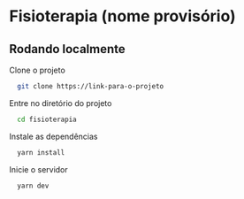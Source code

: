 # Fisioterapia (nome provisório)


## Rodando localmente

Clone o projeto

```bash
  git clone https://link-para-o-projeto
```

Entre no diretório do projeto

```bash
  cd fisioterapia
```

Instale as dependências

```bash
  yarn install
```

Inicie o servidor

```bash
  yarn dev
```

